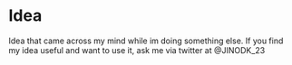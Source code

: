 # Idea
Idea that came across my mind while im doing something else.
 If you find my idea useful and want to use it, ask me via twitter at @JINODK_23
